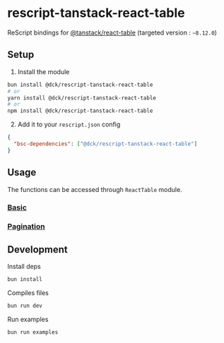 # rescript-tanstack-react-table

ReScript bindings for [@tanstack/react-table](https://tanstack.com/table/latest) (targeted version : `~8.12.0`)

## Setup

1. Install the module

```bash
bun install @dck/rescript-tanstack-react-table
# or
yarn install @dck/rescript-tanstack-react-table
# or
npm install @dck/rescript-tanstack-react-table
```

2. Add it to your `rescript.json` config

```json
{
  "bsc-dependencies": ["@dck/rescript-tanstack-react-table"]
}
```

## Usage

The functions can be accessed through `ReactTable` module.

### [Basic](https://github.com/DCKT/rescript-tanstack-react-table/blob/main/examples/src/Basic.res)

### [Pagination](https://github.com/DCKT/rescript-tanstack-react-table/blob/main/examples/src/Pagination.res)

## Development

Install deps

```bash
bun install
```

Compiles files

```bash
bun run dev
```

Run examples

```bash
bun run examples
```
